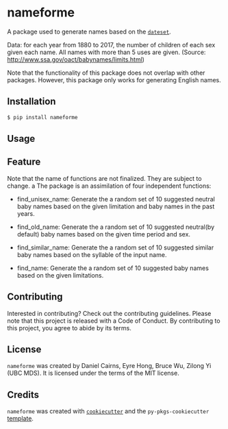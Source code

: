 # nameforme

A package used to generate names based on the [`dateset`](https://raw.githubusercontent.com/rfordatascience/tidytuesday/master/data/2022/2022-03-22/babynames.csv).

Data: for each year from 1880 to 2017, the number of children of each sex given each name. All names with more than 5 uses are given. (Source: http://www.ssa.gov/oact/babynames/limits.html)

Note that the functionality of this package does not overlap with other packages. However, this package only works for generating English names. 

## Installation

```bash
$ pip install nameforme
```

## Usage

## Feature
Note that the name of functions are not finalized. They are subject to change.
a
The package is an assimilation of four independent functions:

- find_unisex_name: Generate the a random set of 10 suggested neutral baby names based on the given limitation and baby names in the past years.

- find_old_name: Generate the a random set of 10 suggested neutral(by default) baby names based on the given time period and sex.

- find_similar_name: Generate the a random set of 10 suggested similar baby names based on the syllable of the input name. 

- find_name: Generate the a random set of 10 suggested baby names based on the given limitations.

## Contributing

Interested in contributing? Check out the contributing guidelines. Please note that this project is released with a Code of Conduct. By contributing to this project, you agree to abide by its terms.

## License

`nameforme` was created by Daniel Cairns, Eyre Hong, Bruce Wu, Zilong Yi (UBC MDS). It is licensed under the terms of the MIT license.

## Credits

`nameforme` was created with [`cookiecutter`](https://cookiecutter.readthedocs.io/en/latest/) and the `py-pkgs-cookiecutter` [template](https://github.com/py-pkgs/py-pkgs-cookiecutter).
